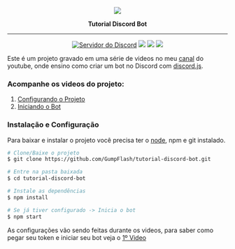 <p align="center">
    <img src="https://yt3.ggpht.com/a/AATXAJx_w1yTgLhkYXUxNo4iIZHzIr5ls0sb9Jbm9A=s100-c-k-c0xffffffff-no-rj-mo">
    <p align="center"><b>Tutorial Discord Bot</b><p>
</p>

<hr>
<p align="center">
<a alt="Servidor do Discord">
    <a href="https://discord.gg/4GYN6bV"><img src="https://discordapp.com/api/guilds/330547455273992202/embed.png" alt="Servidor do Discord" /></a>
</a>
<a>
    <img src="https://img.shields.io/twitch/status/gumpdev?color=%23c9459b">
</a>
<a>
    <img src="https://img.shields.io/github/package-json/dependency-version/gumpdev/tutorial-discord-bot/discord.js?color=%23c9459b">
</a>
<a alt="Contribuidores">
    <img src="https://img.shields.io/github/contributors/gumpdev/tutorial-discord-bot?color=%23c9459b&label=contribuidores" >
</a>
</p>

Este é um projeto gravado em uma série de videos no meu [canal](https://www.youtube.com/gumpflash) do youtube, onde ensino como criar um bot no Discord com [discord.js](https://discord.js.org).

### Acompanhe os videos do projeto:

1. [Configurando o Projeto](https://youtu.be/5d_SAvD9xuQ)
1. [Iniciando o Bot](https://youtu.be/IkyveMOEPHg)

### Instalação e Configuração

Para baixar e instalar o projeto você precisa ter o [node](https://nodejs.org/en/), npm e git instalado.

```bash
# Clone/Baixe o projeto
$ git clone https://github.com/GumpFlash/tutorial-discord-bot.git

# Entre na pasta baixada
$ cd tutorial-discord-bot

# Instale as dependências
$ npm install

# Se já tiver configurado -> Inicia o bot
$ npm start
```

As configurações vão sendo feitas durante os videos, para saber como pegar seu token e iniciar seu bot veja o [1º Video](https://youtu.be/5d_SAvD9xuQ)
